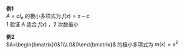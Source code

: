 **例1**  
 $A=cI_n$ 的极小多项式为 $f(x)=x-c$  
1 验证 $A$ 适合 $f(x)$ ，2 次数最小  
  
**例2**  
 $A=\begin{bmatrix}0&1\\\ 0&0\end{bmatrix}$ 的极小多项式为 $m(x)=x^2$  
